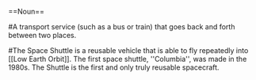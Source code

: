 ==Noun==

#A transport service (such as a bus or train) that goes back and forth between two places.

#The Space Shuttle is a reusable vehicle that is able to fly repeatedly into [[Low Earth Orbit]].  The first space shuttle, ''Columbia'', was made in the 1980s.  The Shuttle is the first and only truly reusable spacecraft.